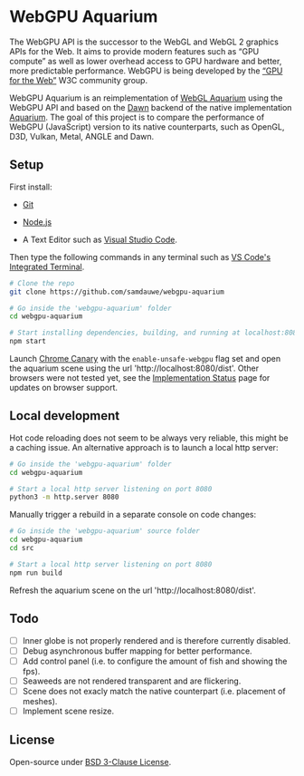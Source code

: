 # WebGPU Aquarium

The WebGPU API is the successor to the WebGL and WebGL 2 graphics APIs for the Web. It aims to provide modern features such as “GPU compute” as well as lower overhead access to GPU hardware and better, more predictable performance. WebGPU is being developed by the [“GPU for the Web”](https://www.w3.org/community/gpu/) W3C community group.


WebGPU Aquarium is an reimplementation of [WebGL Aquarium](https://github.com/WebGLSamples/WebGLSamples.github.io) using the WebGPU API and based on the [Dawn](https://dawn.googlesource.com/dawn) backend of the native implementation [Aquarium](https://github.com/webatintel/aquarium). The goal of this project is to compare the performance of WebGPU (JavaScript) version to its native counterparts, such as OpenGL, D3D, Vulkan, Metal, ANGLE and Dawn.

## Setup

First install:

- [Git](https://git-scm.com/)

- [Node.js](https://nodejs.org/en/)

- A Text Editor such as [Visual Studio Code](https://code.visualstudio.com/).

Then type the following commands in any terminal such as [VS Code's Integrated Terminal](https://code.visualstudio.com/docs/editor/integrated-terminal).

```bash
# Clone the repo
git clone https://github.com/samdauwe/webgpu-aquarium

# Go inside the 'webgpu-aquarium' folder
cd webgpu-aquarium

# Start installing dependencies, building, and running at localhost:8080
npm start
```

Launch [Chrome Canary](https://www.google.com/chrome/canary/) with the `enable-unsafe-webgpu` flag set and open the aquarium scene using the url 'http://localhost:8080/dist'. Other browsers were not tested yet, see the [Implementation Status](https://github.com/gpuweb/gpuweb/wiki/Implementation-Status) page for updates on browser support.

## Local development

Hot code reloading does not seem to be always very reliable, this might be a caching issue. An alternative approach is to launch a local http server:

```bash
# Go inside the 'webgpu-aquarium' folder
cd webgpu-aquarium

# Start a local http server listening on port 8080
python3 -m http.server 8080
```

Manually trigger a rebuild in a separate console on code changes:

```bash
# Go inside the 'webgpu-aquarium' source folder
cd webgpu-aquarium
cd src

# Start a local http server listening on port 8080
npm run build
```

Refresh the aquarium scene on the url 'http://localhost:8080/dist'.

## Todo

* [ ] Inner globe is not properly rendered and is therefore currently disabled.
* [ ] Debug asynchronous buffer mapping for better performance.
* [ ] Add control panel (i.e. to configure the amount of fish and showing the fps).
* [ ] Seaweeds are not rendered transparent and are flickering.
* [ ] Scene does not exacly match the native counterpart (i.e. placement of meshes).
* [ ] Implement scene resize.

## License

Open-source under [BSD 3-Clause License](https://opensource.org/licenses/BSD-3-Clause).
